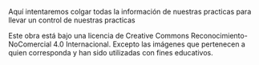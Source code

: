 Aquí intentaremos colgar todas la información de nuestras practicas para llevar un control de nuestras practicas

Este obra está bajo una licencia de Creative Commons Reconocimiento-NoComercial 4.0 Internacional. Excepto las imágenes que pertenecen a quien corresponda y han sido utilizadas con fines educativos.